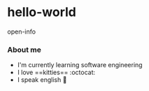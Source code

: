 # hello-world
open-info
### About me 
- I'm currently learning software engineering
- I love ==kitties== :octocat:
- I speak english 💾
